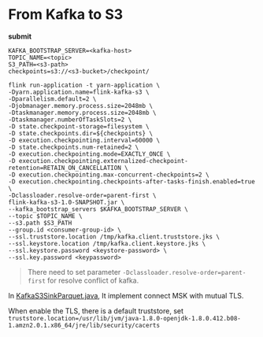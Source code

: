 # From Kafka to S3
    
**submit**
```shell
KAFKA_BOOTSTRAP_SERVER=<kafka-host>
TOPIC_NAME=<topic>
S3_PATH=<s3-path>
checkpoints=s3://<s3-bucket>/checkpoint/

flink run-application -t yarn-application \
-Dyarn.application.name=flink-kafka-s3 \
-Dparallelism.default=2 \
-Djobmanager.memory.process.size=2048mb \
-Dtaskmanager.memory.process.size=2048mb \
-Dtaskmanager.numberOfTaskSlots=2 \
-D state.checkpoint-storage=filesystem \
-D state.checkpoints.dir=${checkpoints} \
-D execution.checkpointing.interval=60000 \
-D state.checkpoints.num-retained=2 \
-D execution.checkpointing.mode=EXACTLY_ONCE \
-D execution.checkpointing.externalized-checkpoint-retention=RETAIN_ON_CANCELLATION \
-D execution.checkpointing.max-concurrent-checkpoints=2 \
-D execution.checkpointing.checkpoints-after-tasks-finish.enabled=true \
-Dclassloader.resolve-order=parent-first \
flink-kafka-s3-1.0-SNAPSHOT.jar \
--kafka_bootstrap_servers $KAFKA_BOOTSTRAP_SERVER \
--topic $TOPIC_NAME \
--s3.path $S3_PATH
--group.id <consumer-group-id> \
--ssl.truststore.location /tmp/kafka.client.truststore.jks \
--ssl.keystore.location /tmp/kafka.client.keystore.jks \
--ssl.keystore.password <keystore-password> \
--ssl.key.password <keypassword>
``` 
> There need to set parameter `-Dclassloader.resolve-order=parent-first` for resolve conflict of kafka.

In [KafkaS3SinkParquet.java](https://github.com/norrishuang/aws-sample-project-java/blob/main/flink-kafka-s3/src/main/java/com/amazonaws/java/flink/KafkaS3SinkParquet.java), It implement connect MSK with mutual TLS.


When enable the TLS, there is a default truststore, set
`truststore.location=/usr/lib/jvm/java-1.8.0-openjdk-1.8.0.412.b08-1.amzn2.0.1.x86_64/jre/lib/security/cacerts`

